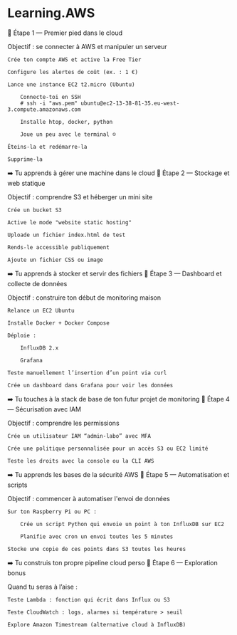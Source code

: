 # Learning.AWS
🔹 Étape 1 — Premier pied dans le cloud

Objectif : se connecter à AWS et manipuler un serveur

    Crée ton compte AWS et active la Free Tier

    Configure les alertes de coût (ex. : 1 €)

    Lance une instance EC2 t2.micro (Ubuntu)

        Connecte-toi en SSH
        # ssh -i "aws.pem" ubuntu@ec2-13-38-81-35.eu-west-3.compute.amazonaws.com

        Installe htop, docker, python

        Joue un peu avec le terminal ☺️

    Éteins-la et redémarre-la

    Supprime-la

➡️ Tu apprends à gérer une machine dans le cloud
🔹 Étape 2 — Stockage et web statique

Objectif : comprendre S3 et héberger un mini site

    Crée un bucket S3

    Active le mode "website static hosting"

    Uploade un fichier index.html de test

    Rends-le accessible publiquement

    Ajoute un fichier CSS ou image

➡️ Tu apprends à stocker et servir des fichiers
🔹 Étape 3 — Dashboard et collecte de données

Objectif : construire ton début de monitoring maison

    Relance un EC2 Ubuntu

    Installe Docker + Docker Compose

    Déploie :

        InfluxDB 2.x

        Grafana

    Teste manuellement l’insertion d’un point via curl

    Crée un dashboard dans Grafana pour voir les données

➡️ Tu touches à la stack de base de ton futur projet de monitoring
🔹 Étape 4 — Sécurisation avec IAM

Objectif : comprendre les permissions

    Crée un utilisateur IAM “admin-labo” avec MFA

    Crée une politique personnalisée pour un accès S3 ou EC2 limité

    Teste les droits avec la console ou la CLI AWS

➡️ Tu apprends les bases de la sécurité AWS
🔹 Étape 5 — Automatisation et scripts

Objectif : commencer à automatiser l'envoi de données

    Sur ton Raspberry Pi ou PC :

        Crée un script Python qui envoie un point à ton InfluxDB sur EC2

        Planifie avec cron un envoi toutes les 5 minutes

    Stocke une copie de ces points dans S3 toutes les heures

➡️ Tu construis ton propre pipeline cloud perso 
🔹 Étape 6 — Exploration bonus

Quand tu seras à l’aise :

    Teste Lambda : fonction qui écrit dans Influx ou S3

    Teste CloudWatch : logs, alarmes si température > seuil

    Explore Amazon Timestream (alternative cloud à InfluxDB)
